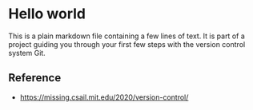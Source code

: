 # Hello world

This is a plain markdown file containing a few lines
of text. It is part of a project guiding you through your
first few steps with the version control system Git.

## Reference

- https://missing.csail.mit.edu/2020/version-control/
